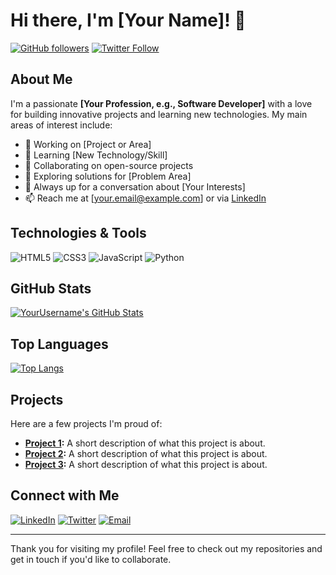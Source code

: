 # Hi there, I'm [Your Name]! 👋

[![GitHub followers](https://img.shields.io/github/followers/YourUsername?style=social)](https://github.com/YourUsername)
[![Twitter Follow](https://img.shields.io/twitter/follow/YourTwitterHandle?style=social)](https://twitter.com/YourTwitterHandle)

## About Me

I'm a passionate **[Your Profession, e.g., Software Developer]** with a love for building innovative projects and learning new technologies. My main areas of interest include:
- 🔭 Working on [Project or Area]
- 🌱 Learning [New Technology/Skill]
- 👯 Collaborating on open-source projects
- 🤔 Exploring solutions for [Problem Area]
- 💬 Always up for a conversation about [Your Interests]
- 📫 Reach me at [your.email@example.com] or via [LinkedIn](https://www.linkedin.com/in/YourLinkedInUsername/)

## Technologies & Tools

![HTML5](https://img.shields.io/badge/HTML5-E34F26?style=flat-square&logo=html5&logoColor=white)
![CSS3](https://img.shields.io/badge/CSS3-1572B6?style=flat-square&logo=css3)
![JavaScript](https://img.shields.io/badge/JavaScript-F7DF1E?style=flat-square&logo=javascript&logoColor=black)
![Python](https://img.shields.io/badge/Python-3776AB?style=flat-square&logo=python&logoColor=white)
<!-- Add more badges as needed -->

## GitHub Stats

[![YourUsername's GitHub Stats](https://github-readme-stats.vercel.app/api?username=YourUsername&show_icons=true&theme=radical)](https://github.com/YourUsername)

## Top Languages

[![Top Langs](https://github-readme-stats.vercel.app/api/top-langs/?username=YourUsername&layout=compact&theme=radical)](https://github.com/YourUsername)

## Projects

Here are a few projects I'm proud of:
- **[Project 1](https://github.com/YourUsername/Project1):** A short description of what this project is about.
- **[Project 2](https://github.com/YourUsername/Project2):** A short description of what this project is about.
- **[Project 3](https://github.com/YourUsername/Project3):** A short description of what this project is about.

## Connect with Me

[![LinkedIn](https://img.shields.io/badge/LinkedIn-0077B5?style=for-the-badge&logo=linkedin&logoColor=white)](https://www.linkedin.com/in/YourLinkedInUsername/)
[![Twitter](https://img.shields.io/badge/Twitter-1DA1F2?style=for-the-badge&logo=twitter&logoColor=white)](https://twitter.com/YourTwitterHandle)
[![Email](https://img.shields.io/badge/Email-D14836?style=for-the-badge&logo=gmail&logoColor=white)](mailto:your.email@example.com)

---

Thank you for visiting my profile! Feel free to check out my repositories and get in touch if you'd like to collaborate.

